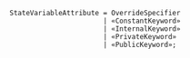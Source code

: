 <!-- This file is generated automatically by infrastructure scripts. Please don't edit by hand. -->

```{ .ebnf .slang-ebnf #StateVariableAttribute }
StateVariableAttribute = OverrideSpecifier
                       | «ConstantKeyword»
                       | «InternalKeyword»
                       | «PrivateKeyword»
                       | «PublicKeyword»;
```

